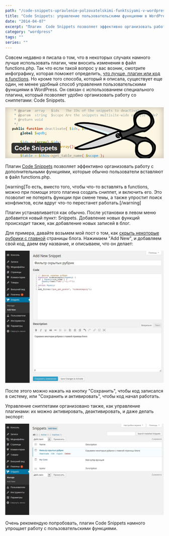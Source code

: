 ```yaml
---
path: "/code-snippets-upravlenie-polzovatelskimi-funktsiyami-v-wordpress"
title: "Code Snippets: управление пользовательскими функциями в WordPress"
date: "2014-04-07"
excerpt: "Плагин  Code Snippets позволяет эффективно организовать работу с дополнительными функциями, которые обычно пользователи вставляют в файл functions.php"
category: "wordpress"
tags: ""
series: ""
---
```


Совсем недавно я писала о том, что в некоторых случаях намного лучше использовать плагин, чем вносить изменения в файл functions.php. Так что если такой вопрос у вас возник, смотрите инфографику, которая поможет определить, [что лучше, плагин или код в functions](http://oriolo.ru/infografika-plagin-ili-snippet/ "Что использовать: плагин или сниппет? Инфографика"). Но кроме того способа, который я описала, существует еще один, не менее удобный способ управления пользовательскими функциями в WordPress. Он связан с использованием специального плагина, который позволяет удобно организовать работу со сниппетами: Code Snippets.

![Code Snippets](images/Code-Snippets.png)

Плагин [Code Snippets](http://wordpress.org/plugins/code-snippets/) позволяет эффективно организовать работу с дополнительными функциями, которые обычно пользователи вставляют в файл functions.php.

\[warning\]То есть, вместо того, чтобы что-то вставлять в functions, можно при помощи этого плагина создать сниппет, и включить его. Это позволит не потерять функции при смене темы, а также упростит поиск конфликтов, если вдруг что-то перестанет работать.\[/warning\]

Плагин устанавливается как обычно. После установки в левом меню добавится новый пункт: Snippets. Добавление новых функций происходит также, как добавление новых записей в блог.

Для примера, давайте возьмем мой пост о том, как [скрыть некоторые рубрики с главной](http://oriolo.ru/skryivaem-zapisi-opredelennyih-rubrik-s-glavnoy-stranitsyi/ "Скрываем записи определенных рубрик с главной страницы") страницы блога. Нажимаем "Add New", и добавляем свой код, даем ему название, и описываем, что он делает:

[![сниппеты](images/snippety.jpg)](http://oriolo.ru/wp-content/uploads/2014/04/snippety.jpg)

После этого можно нажать на кнопку "Сохранить", чтобы код записался в систему, или "Сохранить и активировать", чтобы код начал работать.

Управление сниппетами организовано также, как управление плагинами: их можно активировать, деактивировать, и даже делать экспорт:

[![управление функциями](images/upravlenie.jpg)](http://oriolo.ru/wp-content/uploads/2014/04/upravlenie.jpg)

Очень рекомендую попробовать, плагин Code Snippets намного упрощает работу с пользовательскими функциями.
